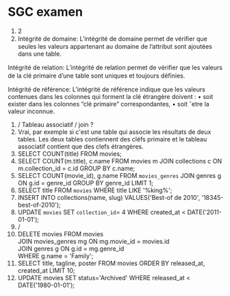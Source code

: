# SGC examen

1. 2
1. Intégrité de domaine:  L’intégrité de domaine permet de vériﬁer que seules les valeurs appartenant au domaine de l’attribut sont ajoutées dans une table.

Intégrité de relation: L’intégrité de relation permet de vériﬁer que les valeurs de la clé primaire d’une table sont uniques et toujours déﬁnies.

Intégrité de référence: L’intégrité de référence indique que les valeurs contenues dans les colonnes qui forment la clé étrangère doivent : • soit exister dans les colonnes ”clé primaire” correspondantes, • soit ˆetre la valeur inconnue.
1. / Tableau associatif / join ?
1. Vrai, par exemple si c'est une table qui associe les résultats de deux tables. Les deux tables contiennent des cléfs primaire et le tableau associatif contient que des clefs étrangères.
1. SELECT COUNT(title) FROM movies;
1. SELECT COUNT(m.title), c.name FROM movies m
JOIN collections c ON m.collection_id = c.id
GROUP BY c.name;
1. SELECT COUNT(movie_id), g.name FROM `movies_genres` JOIN genres g ON g.id = genre_id GROUP BY genre_id LIMIT 1;
1. SELECT title FROM `movies` WHERE title LIKE '%king%';
1. INSERT INTO collections(name, slug) VALUES('Best-of de 2010', '18345-best-of-2010');
1. UPDATE `movies` SET `collection_id`= 4 WHERE created_at < DATE('2011-01-01');
1. /
1. DELETE movies FROM movies  
JOIN movies_genres mg ON mg.movie_id = movies.id  
JOIN genres g ON g.id = mg.genre_id  
WHERE g.name = 'Family';  
1. SELECT title, tagline, poster FROM movies ORDER BY released_at, created_at LIMIT 10;
1. UPDATE movies SET status='Archived' WHERE released_at < DATE('1980-01-01');